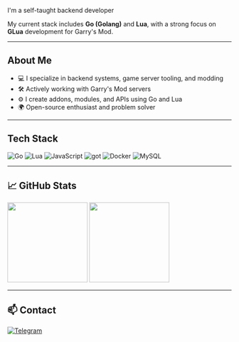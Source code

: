 I'm a self-taught backend developer

My current stack includes **Go (Golang)** and **Lua**, with a strong focus on **GLua** development for Garry's Mod.

---

## About Me

- 💻 I specialize in backend systems, game server tooling, and modding  
- 🛠️ Actively working with Garry's Mod servers
- ⚙️ I create addons, modules, and APIs using Go and Lua  
- 🌍 Open-source enthusiast and problem solver

---

## Tech Stack

<p align="left">
  <img src="https://img.shields.io/badge/Go-00ADD8?style=for-the-badge&logo=go&logoColor=white" alt="Go">
  <img src="https://img.shields.io/badge/Lua-2C2D72?style=for-the-badge&logo=lua&logoColor=white" alt="Lua">
  <img src="https://img.shields.io/badge/JavaScript-F7DF1E?style=for-the-badge&logo=javascript&logoColor=black" alt="JavaScript">
  <img src="https://img.shields.io/badge/gotest-00ADD8?style=for-the-badge&logo=go&logoColor=white" alt="got">
  <img src="https://img.shields.io/badge/Docker-2496ED?style=for-the-badge&logo=docker&logoColor=white" alt="Docker">
  <img src="https://img.shields.io/badge/MySQL-4479A1?style=for-the-badge&logo=mysql&logoColor=white" alt="MySQL">
</p>

---

## 📈 GitHub Stats

<p align="left">
  <img src="https://github-readme-stats.vercel.app/api?username=Dobytchick&show_icons=true&theme=tokyonight&hide_title=false" height="180">
  <img src="https://github-readme-stats.vercel.app/api/top-langs/?username=Dobytchick&layout=compact&theme=tokyonight" height="180">
</p>

---

## 📫 Contact

<p align="left">
  <a href="https://t.me/d0x1by" target="_blank">
    <img src="https://img.shields.io/badge/Telegram-2CA5E0?style=for-the-badge&logo=telegram&logoColor=white" alt="Telegram">
  </a>
</p>
